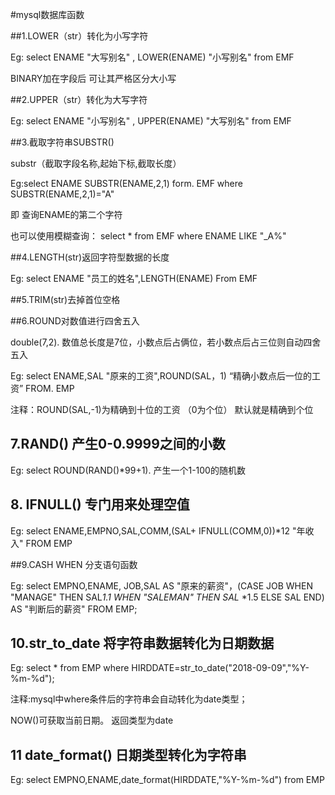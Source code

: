 #mysql数据库函数

##1.LOWER（str）转化为小写字符

Eg: select  ENAME  "大写别名" , LOWER(ENAME)  "小写别名" from   EMF

BINARY加在字段后 可让其严格区分大小写

##2.UPPER（str）转化为大写字符

Eg: select  ENAME  "小写别名" , UPPER(ENAME)  "大写别名" from   EMF

##3.截取字符串SUBSTR()

substr（截取字段名称,起始下标,截取长度）

Eg:select ENAME  SUBSTR(ENAME,2,1) form. EMF where   SUBSTR(ENAME,2,1)="A" 

即 查询ENAME的第二个字符

也可以使用模糊查询： select * from EMF where ENAME LIKE  "_A%"

##4.LENGTH(str)返回字符型数据的长度

Eg: select  ENAME  "员工的姓名",LENGTH(ENAME)  From   EMF

##5.TRIM(str)去掉首位空格

##6.ROUND对数值进行四舍五入

double(7,2). 数值总长度是7位，小数点后占俩位，若小数点后占三位则自动四舍五入

Eg: select ENAME,SAL "原来的工资",ROUND(SAL，1)  “精确小数点后一位的工资” FROM. EMP

注释：ROUND(SAL,-1)为精确到十位的工资 （0为个位） 默认就是精确到个位

## 7.RAND() 产生0-0.9999之间的小数

Eg:  select ROUND(RAND()*99+1).   产生一个1-100的随机数

## 8. IFNULL() 专门用来处理空值

Eg: select ENAME,EMPNO,SAL,COMM,(SAL+ IFNULL(COMM,0))*12 "年收入" FROM  EMP

##9.CASH WHEN  分支语句函数

Eg:  select EMPNO,ENAME, JOB,SAL AS "原来的薪资"，(CASE JOB WHEN "MANAGE"  THEN SAL*1.1 WHEN "SALEMAN" THEN  SAL*  *1.5  ELSE SAL END) AS  "判断后的薪资" FROM EMP;

## 10.str_to_date 将字符串数据转化为日期数据

Eg: select  * from EMP where HIRDDATE=str_to_date("2018-09-09","%Y-%m-%d");    

注释:mysql中where条件后的字符串会自动转化为date类型；

NOW()可获取当前日期。 返回类型为date

## 11 date_format() 日期类型转化为字符串

Eg: select EMPNO,ENAME,date_format(HIRDDATE,"%Y-%m-%d")  from EMP











